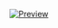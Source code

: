 [![Preview](https://api.microlink.io/?url=https://instalema.vercel.app&screenshot=true&meta=false&embed=screenshot.url)](https://instalema.vercel.app)